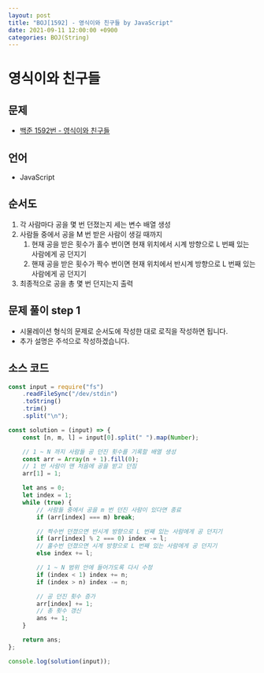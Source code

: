```yaml
---
layout: post
title: "BOJ[1592] - 영식이와 친구들 by JavaScript"
date: 2021-09-11 12:00:00 +0900
categories: BOJ(String)
---
```


# 영식이와 친구들

## 문제

- [백준 1592번 - 영식이와 친구들](https://www.acmicpc.net/problem/1592)

## 언어

- JavaScript

## 순서도

1. 각 사람마다 공을 몇 번 던졌는지 세는 변수 배열 생성
2. 사람들 중에서 공을 M 번 받은 사람이 생길 때까지
   1. 현재 공을 받은 횟수가 홀수 번이면 현재 위치에서 시계 방향으로 L 번째 있는 사람에게 공 던지기
   2. 핸재 공을 받은 횟수가 짝수 번이면 현재 위치에서 반시계 방향으로 L 번째 있는 사람에게 공 던지기
3. 최종적으로 공을 총 몇 번 던지는지 출력

## 문제 풀이 step 1

- 시물레이션 형식의 문제로 순서도에 작성한 대로 로직을 작성하면 됩니다.
- 추가 설명은 주석으로 작성하겠습니다.

## 소스 코드

```javascript
const input = require("fs")
	.readFileSync("/dev/stdin")
	.toString()
	.trim()
	.split("\n");

const solution = (input) => {
	const [n, m, l] = input[0].split(" ").map(Number);

	// 1 ~ N 까지 사람들 공 던진 횟수를 기록할 배열 생성
	const arr = Array(n + 1).fill(0);
	// 1 번 사람이 맨 처음에 공을 받고 던짐
	arr[1] = 1;

	let ans = 0;
	let index = 1;
	while (true) {
		// 사람들 중에서 공을 m 번 던진 사람이 있다면 종료
		if (arr[index] === m) break;

		// 짝수번 던졌으면 반시계 방향으로 L 번째 있는 사람에게 공 던지기
		if (arr[index] % 2 === 0) index -= l;
		// 홀수번 던졌으면 시계 방향으로 L 번째 있는 사람에게 공 던지기
		else index += l;

		// 1 ~ N 범위 안에 들어가도록 다시 수정
		if (index < 1) index += n;
		if (index > n) index -= n;

		// 공 던진 횟수 증가
		arr[index] += 1;
		// 총 횟수 갱신
		ans += 1;
	}

	return ans;
};

console.log(solution(input));
```

